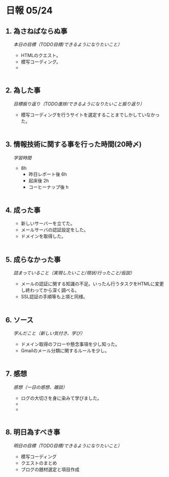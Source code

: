 # 日報 05/24


<ol>

## <li>為さねばならぬ事</li>

*本日の目標（TODO目標/できるようになりたいこと）*

  - HTMLのクエスト。
  - 模写コーディング。
  - 

<br>

## <li>為した事</li>

*目標振り返り（TODO進捗/できるようになりたいこと振り返り）*

  - 模写コーディングを行うサイトを選定することまでしかしていなかった。

<br>


## <li>情報技術に関する事を行った時間(20時〆)</li>

*学習時間*

  - 8h
    - 昨日レポート後 6h
    - 起床後 2h
    - コーヒーナップ後 h

<br>


## <li>成った事</li>

  - 新しいサーバーを立てた。
  - メールサーバの認証設定をした。
  - ドメインを取得した。

<br>


## <li>成らなかった事</li>

*詰まっていること（実現したいこと/現状/行ったこと/仮説）*

  - メールの認証に関する知識の不足。いったん行うタスクをHTMLに変更し終わってから深く調べる。
  - SSL認証の手順等も上項と同様。

<br>


## <li>ソース</li>

*学んだこと（新しい気付き、学び）*

  - ドメイン取得のフローや懸念事項を少し知った。
  - Gmailのメール分類に関するルールを少し。

<br>


## <li>感想</li>

*感想（一日の感想、雑談）*

  - ログの大切さを身に染みて学びました。
  - 
  - 

<!--

  本日(5/23)、全体もくもく会(旧シャッフルアプレン)にて、SNSアカウントの話をしていた時、「みんなは成田さんみたいに暇じゃないんですよ」とはっきりチームメンバーに言われました。
  1対1での相談にも応じ率先してかかわる事をし、良好な人間関係の構築に努力してきましたが、関係が良好であるという事実は無いと解釈します。
  このことから、今後問題が深刻化し円滑な進行に支障をきたす恐れがある為、やむを得なく本人との交流を最小限にします。
  
  -->


<br>


## <li>明日為すべき事</li>

*明日の目標（TODO目標/できるようになりたいこと）*

  - 模写コーディング
  - クエストのまとめ
  - ブログの題材選定と項目作成
  <!-- - Railsのチュートリアル -->

<!-- end -->

<br>

</ol>


